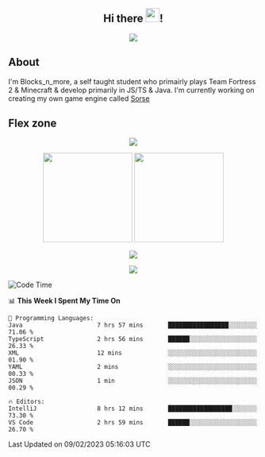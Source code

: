 <h2 align="center">
  Hi there <img src="https://media.giphy.com/media/hvRJCLFzcasrR4ia7z/giphy.gif" width="28">!
</h2>

<p align="center">
  <img src="https://forthebadge.com/images/badges/0-percent-optimized.svg">
</p>

## About
I'm Blocks_n_more, a self taught student who primairly plays Team Fortress 2 & Minecraft & develop primarily in JS/TS & Java. I'm currently working on creating my own game engine called [Sorse](https://github.com/Wave-Studio/sorse2)

## Flex zone
<p align="center">
 <img src="https://github-profile-summary-cards.vercel.app/api/cards/profile-details?username=Blocksnmore&theme=github_dark">
</p>
<p align="center">
 <img height="180em" src="https://github-readme-stats-git-masterrstaa-rickstaa.vercel.app/api?username=Blocksnmore&show_icons=true&theme=dark&hide_border=true">
 <img height="180em" src="https://github-readme-stats-git-masterrstaa-rickstaa.vercel.app/api/top-langs/?username=Blocksnmore&layout=compact&theme=dark&hide_border=true"> 
</p>
<p align="center">
 <img src="https://github-readme-streak-stats.herokuapp.com/?user=Blocksnmore&theme=dark&hide_border=true">
</p>
<p align="center">
 <img src="https://github-readme-activity-graph.cyclic.app/graph?username=Blocksnmore&theme=github&hide_border=true"> 
</p>

<!--START_SECTION:waka-->
![Code Time](http://img.shields.io/badge/Code%20Time-457%20hrs%202%20mins-blue)

📊 **This Week I Spent My Time On** 

```text
💬 Programming Languages: 
Java                     7 hrs 57 mins       █████████████████░░░░░░░░   71.06 % 
TypeScript               2 hrs 56 mins       ██████░░░░░░░░░░░░░░░░░░░   26.33 % 
XML                      12 mins             ░░░░░░░░░░░░░░░░░░░░░░░░░   01.90 % 
YAML                     2 mins              ░░░░░░░░░░░░░░░░░░░░░░░░░   00.33 % 
JSON                     1 min               ░░░░░░░░░░░░░░░░░░░░░░░░░   00.29 % 

🔥 Editors: 
IntelliJ                 8 hrs 12 mins       ██████████████████░░░░░░░   73.30 % 
VS Code                  2 hrs 59 mins       ██████░░░░░░░░░░░░░░░░░░░   26.70 % 

```


 Last Updated on 09/02/2023 05:16:03 UTC
<!--END_SECTION:waka-->
